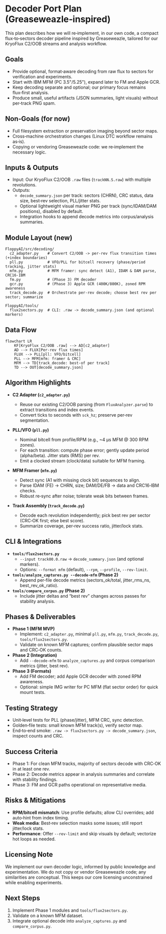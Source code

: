 # Decoder Port Plan (Greaseweazle‑inspired)

This plan describes how we will re‑implement, in our own code, a compact flux‑to‑sectors decoder pipeline inspired by Greaseweazle, tailored for our KryoFlux C2/OOB streams and analysis workflow.

## Goals
- Provide optional, format‑aware decoding from raw flux to sectors for verification and experiments.
- Start with IBM MFM (PC 3.5"/5.25"), expand later to FM and Apple GCR.
- Keep decoding separate and optional; our primary focus remains flux‑first analysis.
- Produce small, useful artifacts (JSON summaries, light visuals) without per‑track PNG spam.

## Non‑Goals (for now)
- Full filesystem extraction or preservation imaging beyond sector maps.
- Cross‑machine orchestration changes (Linux DTC workflow remains as‑is).
- Copying or vendoring Greaseweazle code: we re‑implement the necessary logic.

## Inputs & Outputs
- Input: Our KryoFlux C2/OOB `.raw` files (`trackNN.S.raw`) with multiple revolutions.
- Outputs:
  - `decode_summary.json` per track: sectors (CHRN), CRC status, data size, best‑rev selection, PLL/jitter stats.
  - Optional lightweight visual marker PNG per track (sync/IDAM/DAM positions), disabled by default.
  - Integration hooks to append decode metrics into corpus/analysis summaries.

## Module Layout (new)

```text
FloppyAI/src/decoding/
  c2_adapter.py    # Convert C2/OOB -> per-rev flux transition times (+index boundaries)
  pll.py           # VFO/PLL for bitcell recovery (phase/period tracking, jitter stats)
  mfm.py           # MFM framer: sync detect (A1), IDAM & DAM parse, CRC16-IBM
  fm.py            # (Phase 3) FM decoder
  gcr.py           # (Phase 3) Apple GCR (400K/800K), zoned RPM awareness
  track_decode.py  # Orchestrate per-rev decode; choose best rev per sector; summarize

FloppyAI/tools/
  flux2sectors.py  # CLI: .raw -> decode_summary.json (and optional markers)
```

## Data Flow

```mermaid
flowchart LR
    KF[KryoFlux C2/OOB .raw] --> AD[c2_adapter]
    AD --> FLUX[Per-rev flux times]
    FLUX --> PLL[pll: VFO/bitcell]
    PLL --> MFM[mfm: framer & CRC]
    MFM --> TD[track_decode: best-of per track]
    TD --> OUT[decode_summary.json]
```

## Algorithm Highlights
- **C2 Adapter (`c2_adapter.py`)**
  - Reuse our existing C2/OOB parsing (from `FluxAnalyzer.parse`) to extract transitions and index events.
  - Convert ticks to seconds with `sck_hz`; preserve per‑rev segmentation.

- **PLL/VFO (`pll.py`)**
  - Nominal bitcell from profile/RPM (e.g., ~4 µs MFM @ 300 RPM zones).
  - For each transition: compute phase error; gently update period (alpha/beta). Jitter stats (RMS) per rev.
  - Emit a clocked stream (clock/data) suitable for MFM framing.

- **MFM Framer (`mfm.py`)**
  - Detect sync (A1 with missing clock bit) sequences to align.
  - Parse IDAM (FE) → CHRN, size; DAM/DE/FB → data and CRC16‑IBM checks.
  - Robust re‑sync after noise; tolerate weak bits between frames.

- **Track Assembly (`track_decode.py`)**
  - Decode each revolution independently; pick best rev per sector (CRC‑OK first; else best score).
  - Summarize coverage, per‑rev success ratio, jitter/lock stats.

## CLI & Integrations
- **`tools/flux2sectors.py`**
  - `--input track00.0.raw` → `decode_summary.json` (and optional markers).
  - Options: `--format mfm` (default), `--rpm`, `--profile`, `--rev-limit`.
- **`tools/analyze_captures.py --decode-mfm` (Phase 2)**
  - Append per‑file decode metrics (sectors_ok/total, jitter_rms_ns, best_rev_ok_ratio).
- **`tools/compare_corpus.py` (Phase 2)**
  - Include jitter deltas and “best rev” changes across passes for stability analysis.

## Phases & Deliverables
- **Phase 1 (MFM MVP)**
  - Implement: `c2_adapter.py`, minimal `pll.py`, `mfm.py`, `track_decode.py`, `tools/flux2sectors.py`.
  - Validate on known MFM captures; confirm plausible sector maps and CRC‑OK counts.
- **Phase 2 (Integration)**
  - Add `--decode-mfm` to `analyze_captures.py` and corpus comparison metrics (jitter, best rev).
- **Phase 3 (Formats)**
  - Add FM decoder; add Apple GCR decoder with zoned RPM awareness.
  - Optional: simple IMG writer for PC MFM (flat sector order) for quick mount tests.

## Testing Strategy
- Unit‑level tests for PLL (phase/jitter), MFM CRC, sync detection.
- Golden‑file tests: small known MFM track(s), verify sector map.
- End‑to‑end smoke: `.raw -> flux2sectors.py -> decode_summary.json`, inspect counts and CRC.

## Success Criteria
- Phase 1: For clean MFM tracks, majority of sectors decode with CRC‑OK in at least one rev.
- Phase 2: Decode metrics appear in analysis summaries and correlate with stability findings.
- Phase 3: FM and GCR paths operational on representative media.

## Risks & Mitigations
- **RPM/bitcell mismatch**: Use profile defaults; allow CLI overrides; add auto‑hint from index timing.
- **Weak media**: Best‑rev selection masks some issues; still report jitter/lock stats.
- **Performance**: Offer `--rev-limit` and skip visuals by default; vectorize hot loops as needed.

## Licensing Note
We implement our own decoder logic, informed by public knowledge and experimentation. We do not copy or vendor Greaseweazle code; any similarities are conceptual. This keeps our core licensing unconstrained while enabling experiments.

## Next Steps
1. Implement Phase 1 modules and `tools/flux2sectors.py`.
2. Validate on a known MFM dataset.
3. Integrate optional decode into `analyze_captures.py` and `compare_corpus.py`.
